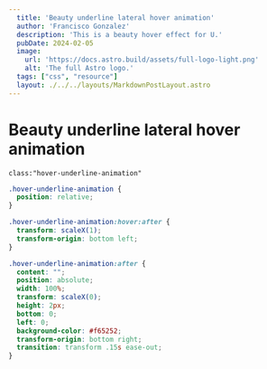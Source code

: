 ```yaml
---
  title: 'Beauty underline lateral hover animation'
  author: 'Francisco Gonzalez'
  description: 'This is a beauty hover effect for U.'
  pubDate: 2024-02-05
  image:
    url: 'https://docs.astro.build/assets/full-logo-light.png'
    alt: 'The full Astro logo.'
  tags: ["css", "resource"]
  layout: ./../../layouts/MarkdownPostLayout.astro
---
```


# Beauty underline lateral hover animation

`class:"hover-underline-animation"`

```css
.hover-underline-animation {
  position: relative;
}

.hover-underline-animation:hover:after {
  transform: scaleX(1);
  transform-origin: bottom left;
}

.hover-underline-animation:after {
  content: "";
  position: absolute;
  width: 100%;
  transform: scaleX(0);
  height: 2px;
  bottom: 0;
  left: 0;
  background-color: #f65252;
  transform-origin: bottom right;
  transition: transform .15s ease-out;
}
```